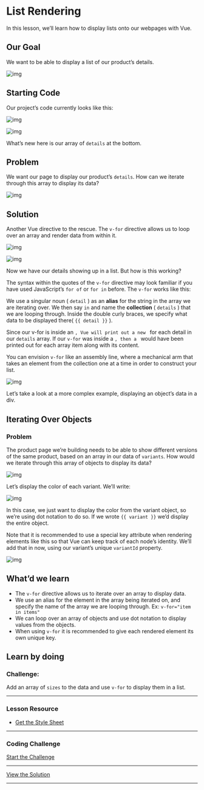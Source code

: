 # List Rendering

In this lesson, we’ll learn how to display lists onto our webpages with Vue.

## Our Goal

We want to be able to display a list of our product’s details.

![img](https://firebasestorage.googleapis.com/v0/b/vue-mastery.appspot.com/o/flamelink%2Fmedia%2F1578365326350_0.png?alt=media&token=6f2a8139-b167-4a39-8179-3a2c143404c4)

## Starting Code

Our project’s code currently looks like this:

![img](https://firebasestorage.googleapis.com/v0/b/vue-mastery.appspot.com/o/flamelink%2Fmedia%2F1578365342697_1.png?alt=media&token=fafff259-533c-4bf5-9afc-07e1a19d7535)

![img](https://firebasestorage.googleapis.com/v0/b/vue-mastery.appspot.com/o/flamelink%2Fmedia%2F1578365342698_2.png?alt=media&token=87058cde-9700-4fc7-a0b4-e7b129526b12)

What’s new here is our array of `details` at the bottom.

## Problem

We want our page to display our product’s `details`. How can we iterate through this array to display its data?

![img](https://firebasestorage.googleapis.com/v0/b/vue-mastery.appspot.com/o/flamelink%2Fmedia%2F1578365347366_3.png?alt=media&token=ce31ed91-a41e-46d1-8204-9f1f2639d089)

## Solution

Another Vue directive to the rescue. The `v-for` directive allows us to loop over an array and render data from within it.

![img](https://firebasestorage.googleapis.com/v0/b/vue-mastery.appspot.com/o/flamelink%2Fmedia%2F1578365351776_4.png?alt=media&token=ea461034-298d-4412-8cb6-c84934f3ccc8)

![img](https://firebasestorage.googleapis.com/v0/b/vue-mastery.appspot.com/o/flamelink%2Fmedia%2F1578365351777_5.png?alt=media&token=f0c7fe07-bdeb-44ea-80cc-719cfb4403bc)

Now we have our details showing up in a list. But how is this working?

The syntax within the quotes of the `v-for` directive may look familiar if you have used JavaScript’s  `for of`  or `for in` before. The `v-for` works like this:

We use a singular noun ( `detail` ) as an **alias** for the string in the array we are iterating over. We then say `in` and name the **collection** ( `details` ) that we are looping through. Inside the double curly braces, we specify what data to be displayed there( `{{ detail }}` ).

Since our v-for is inside an ``, Vue will print out a new `` for each detail in our `details` array.  If our `v-for` was inside a ``, then a `` would have been printed out for each array item along with its content.

You can envision `v-for` like an assembly line, where a  mechanical arm that takes an element from the collection one at a time  in order to construct your list.

![img](https://firebasestorage.googleapis.com/v0/b/vue-mastery.appspot.com/o/flamelink%2Fmedia%2F1578365355028_6.gif?alt=media&token=db3e6913-e5fa-4c46-8982-981ea62f6493)

Let’s take a look at a more complex example, displaying an object’s data in a div.

## Iterating Over Objects

### Problem

The product page we’re building needs to be able to show different  versions of the same product, based on an array in our data of `variants`. How would we iterate through this array of objects to display its data?

![img](https://firebasestorage.googleapis.com/v0/b/vue-mastery.appspot.com/o/flamelink%2Fmedia%2F1578365356979_7.png?alt=media&token=c802571a-de59-47ca-9182-3a157066f2ca)

Let’s display the color of each variant. We’ll write:

![img](https://firebasestorage.googleapis.com/v0/b/vue-mastery.appspot.com/o/flamelink%2Fmedia%2F1578365366180_8.png?alt=media&token=10cad2c5-020a-423d-be7d-42906955e049)

In this case, we just want to display the color from the variant object, so we’re using dot notation to do so. If we wrote `{{ variant }}` we’d display the entire object.

Note that it is recommended to use a special key attribute when  rendering elements like this so that Vue can keep track of each node’s  identity. We’ll add that in now, using our variant’s unique `variantId` property.

![img](https://firebasestorage.googleapis.com/v0/b/vue-mastery.appspot.com/o/flamelink%2Fmedia%2F1578365434669_9.png?alt=media&token=bfa221fb-0f14-47fb-b6fd-4bb7374a7e25)

## What’d we learn

- The `v-for` directive allows us to iterate over an array to display data.
- We use an alias for the element in the array being iterated on, and specify the name of the array we are looping through. Ex: `v-for="item in items"`
- We can loop over an array of objects and use dot notation to display values from the objects.
- When using `v-for` it is recommended to give each rendered element its own unique key.

## Learn by doing

### Challenge:

Add an array of `sizes` to the data and use `v-for` to display them in a list.

---

### Lesson Resource

- [Get the Style Sheet](https://gist.github.com/atomjar/67db5aa9b7b9013dcf0d91c91f54e1a9)

---

### Coding Challenge

[Start the Challenge](https://codepen.io/GreggPollack/pen/QYeNaq) 

------

[View the Solution](https://codepen.io/GreggPollack/pen/ErqKoG)

---

